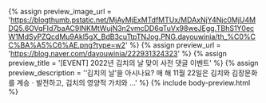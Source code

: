 {% assign preview_image_url = 'https://blogthumb.pstatic.net/MjAyMjExMTdfMTUx/MDAxNjY4Njc0MjU4MDQ5.6OVqFId7baAC9lNKMtWujN3n2vmcDD6qTuVx98weJEgg.TBhS1Y0ecW1MdSyPZQcdMu9Akl5gX_BdB3cuTtpTNJog.PNG.dayouwinia/th_%C0%CC%BA%A5%C6%AE.png?type=w2' %}
{% assign preview_url = 'https://blog.naver.com/dayouwinia/222931324323' %}
{% assign preview_title = '[EVENT] 2022년 김치의 날 맞이 사전 댓글 이벤트' %}
{% assign preview_description = '&lsquo;김치의 날&rsquo;을 아시나요? 매 해 11월 22일은 김치와 김장문화를 계승ㆍ발전하고, 김치의 영양적 가치와 ...' %}
{% include body-preview.html %}